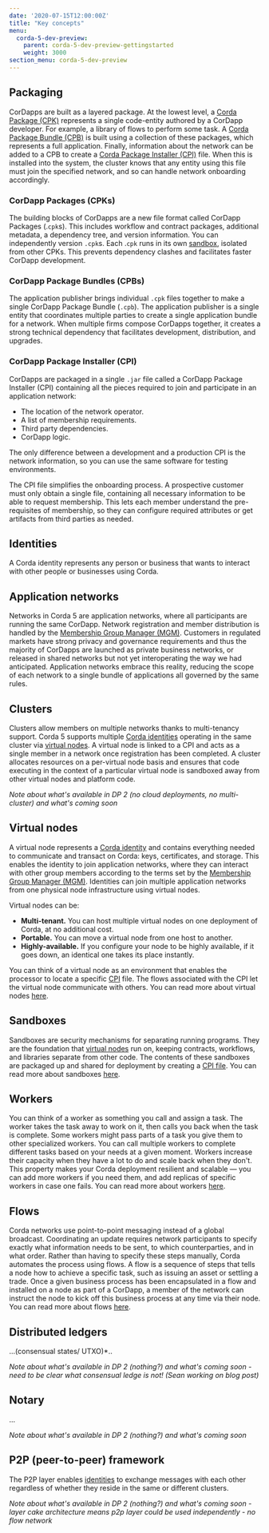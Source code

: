 ```yaml
---
date: '2020-07-15T12:00:00Z'
title: "Key concepts"
menu:
  corda-5-dev-preview:
    parent: corda-5-dev-preview-gettingstarted
    weight: 3000
section_menu: corda-5-dev-preview
---
```


 ["Key concepts" should give a brief overview - a paragraph or two should generally suffice. If you find yourself writing more, consider if the content needs it's own concept section.]: #

## Packaging

CorDapps are built as a layered package. At the lowest level, a [Corda Package (CPK)](#cordapp-packages-cpks) represents a single code-entity authored by a CorDapp developer. For example, a library of flows to perform some task. A [Corda Package Bundle (CPB)](#cordapp-package-bundles-cpbs) is built using a collection of these packages, which represents a full application. Finally, information about the network can be added to a CPB to create a [Corda Package Installer (CPI)](#cordapp-package-installer-cpi) file. When this is installed into the system, the cluster knows that any entity using this file must join the specified network, and so can handle network onboarding accordingly.

### CorDapp Packages (CPKs)
The building blocks of CorDapps are a new file format called CorDapp Packages (.`cpk`s). This includes workflow and contract packages, additional metadata, a dependency tree, and version information. You can independently version `.cpk`s. Each .`cpk` runs in its own [sandbox](#sandboxes), isolated from other CPKs. This prevents dependency clashes and facilitates faster CorDapp development.

### CorDapp Package Bundles (CPBs)
The application publisher brings individual `.cpk` files together to make a single CorDapp Package Bundle (`.cpb`). The application publisher is a single entity that coordinates multiple parties to create a single application bundle for a network. When multiple firms compose CorDapps together, it creates a strong technical dependency that facilitates development, distribution, and upgrades.

### CorDapp Package Installer (CPI)
CorDapps are packaged in a single `.jar` file called a CorDapp Package Installer (CPI) containing all the pieces required to join and participate in an application network:
* The location of the network operator.
* A list of membership requirements.
* Third party dependencies.
* CorDapp logic.

The only difference between a development and a production CPI is the network information, so you can use the same software for testing environments.

The CPI file simplifies the onboarding process. A prospective customer must only obtain a single file, containing all necessary information to be able to request membership. This lets each member understand the pre-requisites of membership, so they can configure required attributes or get artifacts from third parties as needed.

## Identities

A Corda identity represents any person or business that wants to interact with other people or businesses using Corda.

[An identity claim with a unique X-500 name in a membership group. Each Corda identity is associated with a session key, which validates the P2P sessions. The session key may be part of a PKI certificate according to the membership group defined by the MGM.]:#

##	Application networks

Networks in Corda 5 are application networks, where all participants are running the same CorDapp. Network registration and member distribution is handled by the [Membership Group Manager (MGM)](../mgm/overview.html).
Customers in regulated markets have strong privacy and governance requirements and thus the majority of CorDapps are launched as private business networks, or released in shared networks but not yet interoperating the way we had anticipated. Application networks embrace this reality, reducing the scope of each network to a single bundle of applications all governed by the same rules.

##	Clusters

 Clusters allow members on multiple networks thanks to multi-tenancy support. Corda 5 supports multiple [Corda identities](#corda-identities) operating in the same cluster via [virtual nodes](#virtual-nodes). A virtual node is linked to a CPI and acts as a single member in a network once registration has been completed. A cluster allocates resources on a per-virtual node basis and ensures that code executing in the context of a particular virtual node is sandboxed away from other virtual nodes and platform code.

 *Note about what's available in DP 2 (no cloud deployments, no multi-cluster) and what's coming soon*

## Virtual nodes

A virtual node represents a [Corda identity](#corda-identities) and contains everything needed to communicate and transact on Corda: keys, certificates, and storage. This enables the identity to join application networks, where they can interact with other group members according to the terms set by the [Membership Group Manager (MGM)](../mgm/overview.html). Identities can join multiple application networks from one physical node infrastructure using virtual nodes.

Virtual nodes can be:
* **Multi-tenant.** You can host multiple virtual nodes on one deployment of Corda, at no additional cost.
* **Portable.** You can move a virtual node from one host to another.
* **Highly-available.** If you configure your node to be highly available, if it goes down, an identical one takes its place instantly.

 You can think of a virtual node as an environment that enables the processor to locate a specific [CPI](#cordapp-package-installer-cpi) file. The flows associated with the CPI let the virtual node communicate with others. You can read more about virtual nodes [here](../getting-started/architecture/virtualnodes.html).

## Sandboxes

Sandboxes are security mechanisms for separating running programs. They are the foundation that [virtual nodes](#virtual-nodes) run on, keeping contracts, workflows, and libraries separate from other code. The contents of these sandboxes are packaged up and shared for deployment by creating a [CPI file](#cordapp-package-installer-CPI). You can read more about sandboxes [here](../getting-started/architecture/workers.html).

## Workers

You can think of a worker as something you call and assign a task. The worker takes the task away to work on it, then calls you back when the task is complete. Some workers might pass parts of a task you give them to other specialized workers. You can call multiple workers to complete different tasks based on your needs at a given moment. Workers increase their capacity when they have a lot to do and scale back when they don't. This property makes your Corda deployment resilient and scalable — you can add more workers if you need them, and add replicas of specific workers in case one fails. You can read more about workers [here](../getting-started/architecture/workers.html).

##	Flows

Corda networks use point-to-point messaging instead of a global broadcast. Coordinating an update requires network participants to specify exactly what information needs to be sent, to which counterparties, and in what order. Rather than having to specify these steps manually, Corda automates the process using flows. A flow is a sequence of steps that tells a node how to achieve a specific task, such as issuing an asset or settling a trade. Once a given business process has been encapsulated in a flow and installed on a node as part of a CorDapp, a member of the network can instruct the node to kick off this business process at any time via their node. You can read more about flows [here](../flows/overview.html).

##	Distributed ledgers

...(consensual states/ UTXO)*..

*Note about what's available in DP 2 (nothing?) and what's coming soon - need to be clear what consensual ledge is not! (Sean working on blog post)*

##	Notary

...

*Note about what's available in DP 2 (nothing?) and what's coming soon*

##	P2P (peer-to-peer) framework

The P2P layer enables [identities](corda-identities) to exchange messages with each other regardless of whether they reside in the same or different clusters.

*Note about what's available in DP 2 (nothing?) and what's coming soon - layer cake architecture means p2p layer could be used independently - no flow network*
